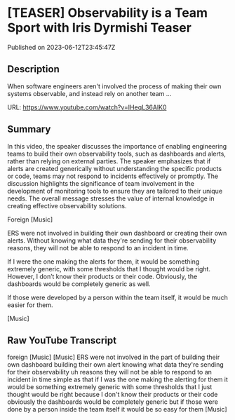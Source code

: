 # [TEASER] Observability is a Team Sport with Iris Dyrmishi Teaser

Published on 2023-06-12T23:45:47Z

## Description

When software engineers aren't involved the process of making their own systems observable, and instead rely on another team ...

URL: https://www.youtube.com/watch?v=IHeqL36AlK0

## Summary

In this video, the speaker discusses the importance of enabling engineering teams to build their own observability tools, such as dashboards and alerts, rather than relying on external parties. The speaker emphasizes that if alerts are created generically without understanding the specific products or code, teams may not respond to incidents effectively or promptly. The discussion highlights the significance of team involvement in the development of monitoring tools to ensure they are tailored to their unique needs. The overall message stresses the value of internal knowledge in creating effective observability solutions.

Foreign [Music] 

ERS were not involved in building their own dashboard or creating their own alerts. Without knowing what data they're sending for their observability reasons, they will not be able to respond to an incident in time. 

If I were the one making the alerts for them, it would be something extremely generic, with some thresholds that I thought would be right. However, I don’t know their products or their code. Obviously, the dashboards would be completely generic as well. 

If those were developed by a person within the team itself, it would be much easier for them. 

[Music]

## Raw YouTube Transcript

foreign [Music] [Music] ERS were not involved in the part of building their own dashboard building their own alert knowing what data they're sending for their observability uh reasons they will not be able to respond to an incident in time simple as that if I was the one making the alerting for them it would be something extremely generic with some thresholds that I just thought would be right because I don't know their products or their code obviously the dashboards would be completely generic but if those were done by a person inside the team itself it would be so easy for them [Music]

